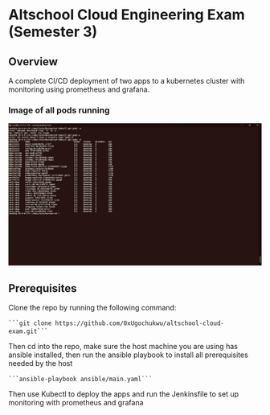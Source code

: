 # Altschool Cloud Engineering Exam (Semester 3)

## Overview
A complete CI/CD deployment of two apps to a kubernetes cluster with monitoring using prometheus and grafana.

### Image of all pods running
![Image of all pods running](https://github.com/0xUgochukwu/altschool-cloud-exam/blob/02439018b5b68141575c9138baa95ae19190dc52/pods-list.jpg)

## Prerequisites

Clone the repo by running the following command:
    
    ```git clone https://github.com/0xUgochukwu/altschool-cloud-exam.git```

Then cd into the repo, make sure the host machine you are using has ansible installed, then run the ansible playbook to install all prerequisites needed by the host

    ```ansible-playbook ansible/main.yaml```

Then use Kubectl to deploy the apps and run the Jenkinsfile to set up monitoring with prometheus and grafana
